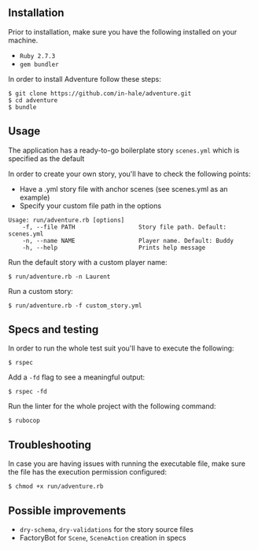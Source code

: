 ## Installation

Prior to installation, make sure you have the following installed on your machine.
* `Ruby 2.7.3`
* `gem bundler`

In order to install Adventure follow these steps:

```shell
$ git clone https://github.com/in-hale/adventure.git
$ cd adventure
$ bundle
```

## Usage

The application has a ready-to-go boilerplate story `scenes.yml` which is specified as the default

In order to create your own story, you'll have to check the following points:
* Have a .yml story file with anchor scenes (see scenes.yml as an example)
* Specify your custom file path in the options 

```  
Usage: run/adventure.rb [options]
    -f, --file PATH                  Story file path. Default: scenes.yml
    -n, --name NAME                  Player name. Default: Buddy
    -h, --help                       Prints help message
```

Run the default story with a custom player name:
```shell
$ run/adventure.rb -n Laurent
```

Run a custom story:
```shell
$ run/adventure.rb -f custom_story.yml
```

## Specs and testing

In order to run the whole test suit you'll have to execute the following:
```shell
$ rspec
```
Add a `-fd` flag to see a meaningful output:
```shell
$ rspec -fd
```
Run the linter for the whole project with the following command:
```shell
$ rubocop
```

## Troubleshooting

In case you are having issues with running the executable file, make sure the file has the execution permission configured:
```shell
$ chmod +x run/adventure.rb
```

## Possible improvements

* `dry-schema`, `dry-validations` for the story source files
* FactoryBot for `Scene`, `SceneAction` creation in specs
